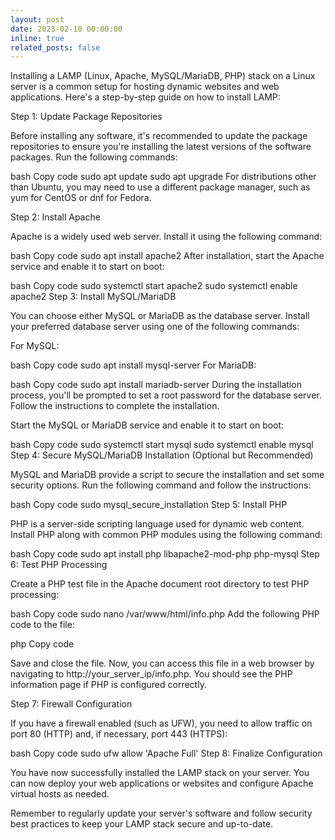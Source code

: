 ```yaml
---
layout: post
date: 2023-02-10 00:00:00
inline: true
related_posts: false
---
```


Installing a LAMP (Linux, Apache, MySQL/MariaDB, PHP) stack on a Linux server is a common setup for hosting dynamic websites and web applications. Here's a step-by-step guide on how to install LAMP:

Step 1: Update Package Repositories

Before installing any software, it's recommended to update the package repositories to ensure you're installing the latest versions of the software packages. Run the following commands:

bash
Copy code
sudo apt update
sudo apt upgrade
For distributions other than Ubuntu, you may need to use a different package manager, such as yum for CentOS or dnf for Fedora.

Step 2: Install Apache

Apache is a widely used web server. Install it using the following command:

bash
Copy code
sudo apt install apache2
After installation, start the Apache service and enable it to start on boot:

bash
Copy code
sudo systemctl start apache2
sudo systemctl enable apache2
Step 3: Install MySQL/MariaDB

You can choose either MySQL or MariaDB as the database server. Install your preferred database server using one of the following commands:

For MySQL:

bash
Copy code
sudo apt install mysql-server
For MariaDB:

bash
Copy code
sudo apt install mariadb-server
During the installation process, you'll be prompted to set a root password for the database server. Follow the instructions to complete the installation.

Start the MySQL or MariaDB service and enable it to start on boot:

bash
Copy code
sudo systemctl start mysql
sudo systemctl enable mysql
Step 4: Secure MySQL/MariaDB Installation (Optional but Recommended)

MySQL and MariaDB provide a script to secure the installation and set some security options. Run the following command and follow the instructions:

bash
Copy code
sudo mysql_secure_installation
Step 5: Install PHP

PHP is a server-side scripting language used for dynamic web content. Install PHP along with common PHP modules using the following command:

bash
Copy code
sudo apt install php libapache2-mod-php php-mysql
Step 6: Test PHP Processing

Create a PHP test file in the Apache document root directory to test PHP processing:

bash
Copy code
sudo nano /var/www/html/info.php
Add the following PHP code to the file:

php
Copy code
<?php
phpinfo();
?>
Save and close the file. Now, you can access this file in a web browser by navigating to http://your_server_ip/info.php. You should see the PHP information page if PHP is configured correctly.

Step 7: Firewall Configuration

If you have a firewall enabled (such as UFW), you need to allow traffic on port 80 (HTTP) and, if necessary, port 443 (HTTPS):

bash
Copy code
sudo ufw allow 'Apache Full'
Step 8: Finalize Configuration

You have now successfully installed the LAMP stack on your server. You can now deploy your web applications or websites and configure Apache virtual hosts as needed.

Remember to regularly update your server's software and follow security best practices to keep your LAMP stack secure and up-to-date.